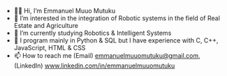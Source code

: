 - 👋🏾 Hi, I’m Emmanuel Muuo Mutuku
- 👀 I’m interested in the integration of Robotic systems in the field of Real Estate and Agriculture
- 🤖 I’m currently studying Robotics & Intelligent Systems
- 💞️ I program mainly in Python & SQL but I have experience with C, C++, JavaScript, HTML & CSS 
- 📫 How to reach me (Email) emmanuelmuuomutuku@gmail.com, (LinkedIn) www.linkedin.com/in/emmanuelmuuomutuku 

<!---
EmmanuelMuuoMutuku/EmmanuelMuuoMutuku is a ✨ special ✨ repository because its `README.md` (this file) appears on your GitHub profile.
You can click the Preview link to take a look at your changes.
--->

